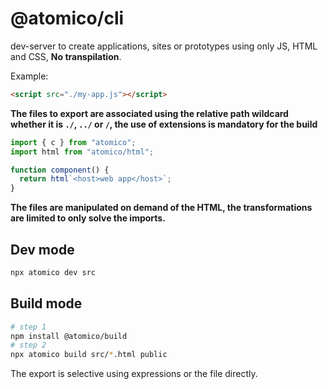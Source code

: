 # @atomico/cli

dev-server to create applications, sites or prototypes using only JS, HTML and CSS, **No transpilation**.

Example:

```html
<script src="./my-app.js"></script>
```

**The files to export are associated using the relative path wildcard whether it is `./`, `../` or `/`, the use of extensions is mandatory for the build**

```js
import { c } from "atomico";
import html from "atomico/html";

function component() {
  return html`<host>web app</host>`;
}
```

**The files are manipulated on demand of the HTML, the transformations are limited to only solve the imports.**

## Dev mode

```bash
npx atomico dev src
```

## Build mode

```bash
# step 1
npm install @atomico/build
# step 2
npx atomico build src/*.html public
```

The export is selective using expressions or the file directly.
